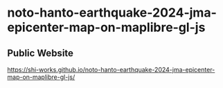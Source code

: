 # noto-hanto-earthquake-2024-jma-epicenter-map-on-maplibre-gl-js
## Public Website
https://shi-works.github.io/noto-hanto-earthquake-2024-jma-epicenter-map-on-maplibre-gl-js/
